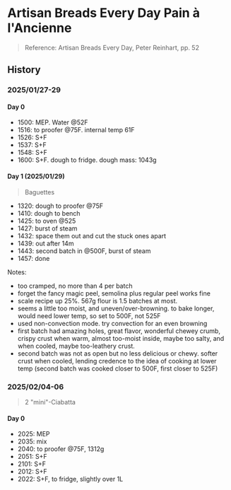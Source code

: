 # Artisan Breads Every Day Pain à l'Ancienne

> Reference: Artisan Breads Every Day, Peter Reinhart, pp. 52

## History

### 2025/01/27-29

#### Day 0

- 1500: MEP. Water @52F
- 1516: to proofer @75F. internal temp 61F
- 1526: S+F
- 1537: S+F
- 1548: S+F
- 1600: S+F. dough to fridge. dough mass: 1043g

#### Day 1 (2025/01/29)

> Baguettes

- 1320: dough to proofer @75F
- 1410: dough to bench
- 1425: to oven @525
- 1427: burst of steam
- 1432: space them out and cut the stuck ones apart
- 1439: out after 14m
- 1443: second batch in @500F, burst of steam
- 1457: done


Notes:
- too cramped, no more than 4 per batch
- forget the fancy magic peel, semolina plus regular peel works fine
- scale recipe up 25%. 567g flour is 1.5 batches at most.
- seems a little too moist, and uneven/over-browning. to bake longer, would need lower temp, so set to 500F, not 525F
- used non-convection mode. try convection for an even browning
- first batch had amazing holes, great flavor, wonderful chewey crumb, crispy crust when warm, almost too-moist inside, maybe too salty, and when cooled, maybe too-leathery crust.
- second batch was not as open but no less delicious or chewy. softer crust when cooled, lending credence to the idea of cooking at lower temp (second batch was cooked closer to 500F, first closer to 525F)


### 2025/02/04-06

> 2 "mini"-Ciabatta 

#### Day 0

- 2025: MEP
- 2035: mix
- 2040: to proofer @75F, 1312g
- 2051: S+F
- 2101: S+F
- 2012: S+F
- 2022: S+F, to fridge, slightly over 1L
